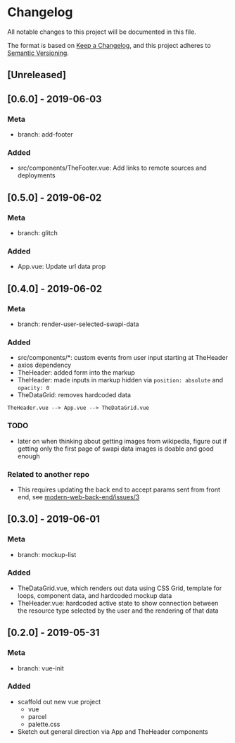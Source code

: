 # Changelog

All notable changes to this project will be documented in this file.

The format is based on [Keep a Changelog](https://keepachangelog.com/en/1.0.0/), and this project adheres to [Semantic Versioning](https://semver.org/spec/v2.0.0.html).

## [Unreleased]

## [0.6.0] - 2019-06-03

### Meta

- branch: add-footer

### Added

- src/components/TheFooter.vue: Add links to remote sources and deployments

## [0.5.0] - 2019-06-02

### Meta

- branch: glitch

### Added

- App.vue: Update url data prop

## [0.4.0] - 2019-06-02

### Meta

- branch: render-user-selected-swapi-data

### Added

- src/components/\*: custom events from user input starting at TheHeader
- axios dependency
- TheHeader: added form into the markup
- TheHeader: made inputs in markup hidden via `position: absolute` and `opacity: 0`
- TheDataGrid: removes hardcoded data

```
TheHeader.vue --> App.vue --> TheDataGrid.vue
```

### TODO

- later on when thinking about getting images from wikipedia, figure out if getting only the first page of swapi data images is doable and good enough

### Related to another repo

- This requires updating the back end to accept params sent from front end, see [modern-web-back-end/issues/3](https://github.com/brianzelip/modern-web-back-end/issues/3)

## [0.3.0] - 2019-06-01

### Meta

- branch: mockup-list

### Added

- TheDataGrid.vue, which renders out data using CSS Grid, template for loops, component data, and hardcoded mockup data
- TheHeader.vue: hardcoded active state to show connection between the resource type selected by the user and the rendering of that data

## [0.2.0] - 2019-05-31

### Meta

- branch: vue-init

### Added

- scaffold out new vue project
  - vue
  - parcel
  - palette.css
- Sketch out general direction via App and TheHeader components
